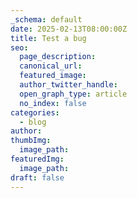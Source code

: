 ```yaml
---
_schema: default
date: 2025-02-13T08:00:00Z
title: Test a bug
seo:
  page_description:
  canonical_url:
  featured_image:
  author_twitter_handle:
  open_graph_type: article
  no_index: false
categories:
  - blog
author:
thumbImg:
  image_path:
featuredImg:
  image_path:
draft: false
---
```

